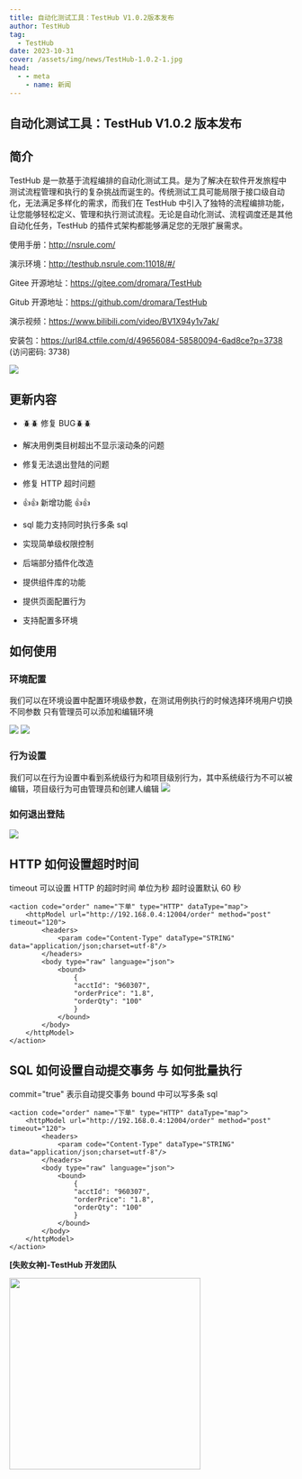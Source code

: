 ```yaml
---
title: 自动化测试工具：TestHub V1.0.2版本发布
author: TestHub
tag:
  - TestHub
date: 2023-10-31
cover: /assets/img/news/TestHub-1.0.2-1.jpg
head:
  - - meta
    - name: 新闻
---
```


## 自动化测试工具：TestHub V1.0.2 版本发布

## 简介

TestHub 是一款基于流程编排的自动化测试工具。是为了解决在软件开发旅程中测试流程管理和执行的复杂挑战而诞生的。传统测试工具可能局限于接口级自动化，无法满足多样化的需求，而我们在 TestHub 中引入了独特的流程编排功能，让您能够轻松定义、管理和执行测试流程。无论是自动化测试、流程调度还是其他自动化任务，TestHub 的插件式架构都能够满足您的无限扩展需求。

使用手册：http://nsrule.com/

演示环境：http://testhub.nsrule.com:11018/#/

Gitee 开源地址：https://gitee.com/dromara/TestHub

Gitub 开源地址：https://github.com/dromara/TestHub

演示视频：https://www.bilibili.com/video/BV1X94y1v7ak/

安装包：https://url84.ctfile.com/d/49656084-58580094-6ad8ce?p=3738 (访问密码: 3738)

![](/assets/img/news/TestHub-1.0.2-1.jpg)

## 更新内容

- 🪲🪲 修复 BUG🪲🪲

- 解决用例类目树超出不显示滚动条的问题
- 修复无法退出登陆的问题
- 修复 HTTP 超时问题

- 👍👍 新增功能 👍👍

- sql 能力支持同时执行多条 sql
- 实现简单级权限控制
- 后端部分插件化改造
- 提供组件库的功能
- 提供页面配置行为
- 支持配置多环境

## 如何使用

### 环境配置

我们可以在环境设置中配置环境级参数，在测试用例执行的时候选择环境用户切换不同参数 只有管理员可以添加和编辑环境

![](/assets/img/news/TestHub-1.0.2-2.jpg)
![](/assets/img/news/TestHub-1.0.2-3.jpg)

### 行为设置

我们可以在行为设置中看到系统级行为和项目级别行为，其中系统级行为不可以被编辑，项目级行为可由管理员和创建人编辑
![](/assets/img/news/TestHub-1.0.2-4.jpg)

### 如何退出登陆

![](/assets/img/news/TestHub-1.0.2-5.jpg)

## HTTP 如何设置超时时间

timeout 可以设置 HTTP 的超时时间 单位为秒 超时设置默认 60 秒

```
<action code="order" name="下单" type="HTTP" dataType="map">
    <httpModel url="http://192.168.0.4:12004/order" method="post" timeout="120">
        <headers>
            <param code="Content-Type" dataType="STRING" data="application/json;charset=utf-8"/>
        </headers>
        <body type="raw" language="json">
            <bound>
                {
                "acctId": "960307",
                "orderPrice": "1.8",
                "orderQty": "100"
                }
            </bound>
        </body>
    </httpModel>
</action>
```

## SQL 如何设置自动提交事务 与 如何批量执行

commit="true" 表示自动提交事务 bound 中可以写多条 sql

```
<action code="order" name="下单" type="HTTP" dataType="map">
    <httpModel url="http://192.168.0.4:12004/order" method="post" timeout="120">
        <headers>
            <param code="Content-Type" dataType="STRING" data="application/json;charset=utf-8"/>
        </headers>
        <body type="raw" language="json">
            <bound>
                {
                "acctId": "960307",
                "orderPrice": "1.8",
                "orderQty": "100"
                }
            </bound>
        </body>
    </httpModel>
</action>
```

**\[失败女神\]-TestHub 开发团队**

<img src="/assets/img/news/TestHub-0-2.jpg" height="340">
